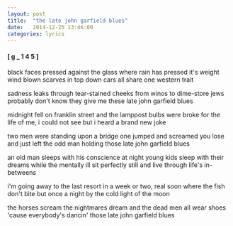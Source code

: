 ```yaml
---
layout: post
title:  "the late john garfield blues"
date:   2014-12-25 13:46:00
categories: lyrics
---
```


#### [ g _ 1 4 5 ]

black faces pressed against the glass
where rain has pressed it's weight
wind blown scarves in top down cars
all share one western trait

sadness leaks through tear-stained cheeks
from winos to dime-store jews
probably don't know they give me
these late john garfield blues


midnight fell on franklin street
and the lamppost bulbs were broke
for the life of me, i could not see
but i heard a brand new joke

two men were standing upon a bridge
one jumped and screamed you lose
and just left the odd man holding
those late john garfield blues

an old man sleeps with his conscience at night
young kids sleep with their dreams
while the mentally ill sit perfectly still
and live through life's in-betweens

i'm going away to the last resort
in a week or two, real soon
where the fish don't bite but once a night
by the cold light of the moon

the horses scream the nightmares dream
and the dead men all wear shoes
'cause everybody's dancin'
those late john garfield blues
